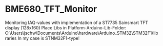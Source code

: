 # BME680_TFT_Monitor
Monitoring IAQ-values with implementation of a ST7735 Sainsmart TFT display (128x160)
Place Libs in Platform-Arduino-Lib-Folder: C:\Users\jschw\Documents\Arduino\hardware\Arduino_STM32\STM32F1\libraries
In my case is STNM32F1-type!
